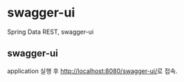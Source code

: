 # swagger-ui
Spring Data REST, swagger-ui

## swagger-ui
application 실행 후 <http://localhost:8080/swagger-ui/>로 접속.
